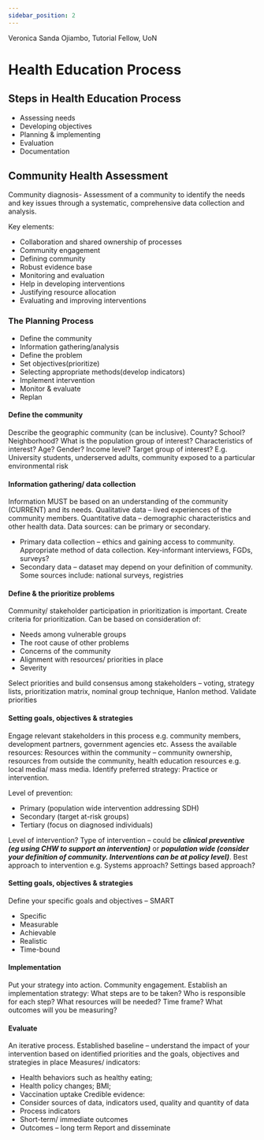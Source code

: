 ```yaml
---
sidebar_position: 2
---
```


Veronica Sanda Ojiambo, Tutorial Fellow, UoN

# Health Education Process

## Steps in Health Education Process

- Assessing needs
- Developing objectives
- Planning & implementing
- Evaluation
- Documentation

## Community Health Assessment

Community diagnosis​- Assessment of a community to identify the needs and key issues through a systematic, comprehensive data collection and analysis. ​

Key elements:​

- Collaboration and shared ownership of processes​
- Community engagement​
- Defining community​
- Robust evidence base​
- Monitoring and evaluation​
- Help in developing interventions​
- Justifying resource allocation​
- Evaluating and improving interventions

### The Planning Process

- Define the community
- Information gathering/analysis
- Define the problem
- Set objectives(prioritize)
- Selecting appropriate methods(develop indicators)
- Implement intervention
- Monitor & evaluate
- Replan

#### Define the community

Describe the geographic community (can be inclusive)​. County? School? Neighborhood? ​What is the population group of interest?​ Characteristics of interest?​ Age? Gender? Income level?​ Target group of interest? E.g. ​University students, underserved adults, community exposed to a particular environmental risk​

#### Information gathering/ data collection

Information MUST be based on an understanding of the community (CURRENT) and its needs​. Qualitative data – lived experiences of the community members.​ Quantitative data – demographic characteristics and other health data​. Data sources: can be primary or secondary​.

- Primary data collection – ethics and gaining access to community. Appropriate method of data collection. Key-informant interviews, FGDs, surveys?​
- Secondary data – dataset may depend on your definition of community. Some sources include: national surveys, registries

#### Define & the prioritize problems

Community/ stakeholder participation in prioritization is important​. Create criteria for prioritization. Can be based on consideration of:​

- Needs among vulnerable groups​
- The root cause of other problems​
- Concerns of the community​
- Alignment with resources/ priorities in place​
- Severity​

Select priorities and build consensus among stakeholders – voting, strategy lists, prioritization matrix, nominal group technique, Hanlon method​. Validate priorities

#### Setting goals, objectives & strategies

Engage relevant stakeholders in this process e.g. community members, development partners, government agencies etc​. Assess the available resources:​ Resources within the community – community ownership​, resources from outside the community​, health education resources e.g. local media/ mass media​. Identify preferred strategy:​ Practice or intervention​.

Level of prevention:

- Primary (population wide intervention addressing SDH)
- Secondary (target at-risk groups)
- Tertiary (focus on diagnosed individuals)​

Level of intervention?​ Type of intervention – could be **_clinical preventive (eg using CHW to support an intervention)_** or **_population wide (consider your definition of community. Interventions can be at policy level)_**​. Best approach to intervention e.g. Systems approach? Settings based approach?

#### Setting goals, objectives & strategies

Define your specific goals and objectives – SMART ​

- Specific​
- Measurable​
- Achievable​
- Realistic​
- Time-bound

#### Implementation

Put your strategy into action​. Community engagement​. Establish an implementation strategy: ​What steps are to be taken​? Who is responsible for each step​? What resources will be needed​? Time frame​? What outcomes will you be measuring?

#### Evaluate

An iterative process​. Established baseline – understand the impact of your intervention based on identified priorities and the goals, objectives and strategies in place​
Measures/ indicators: ​

- Health behaviors such as healthy eating; ​
- Health policy changes; BMI; ​
- Vaccination uptake​
  Credible evidence:​
- Consider sources of data, indicators used, quality and quantity of data​
- Process indicators ​
- Short-term/ immediate outcomes​
- Outcomes – long term​
  Report and disseminate
